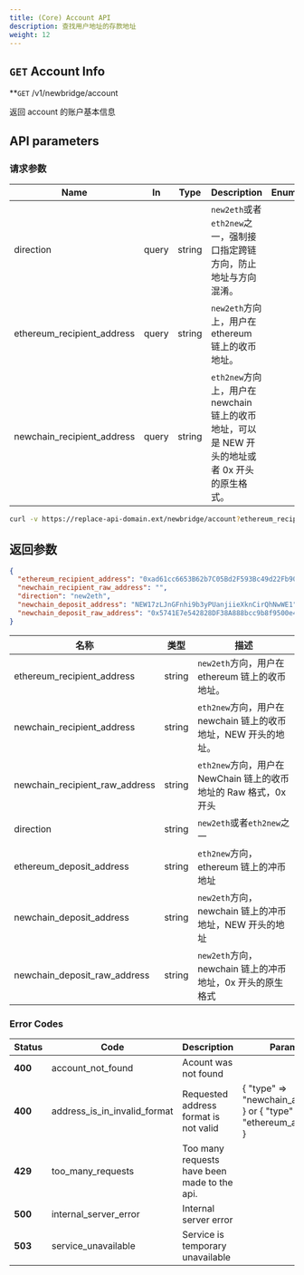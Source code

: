 ```yaml
---
title: (Core) Account API
description: 查找用户地址的存款地址
weight: 12
---
```


## `GET` Account Info

\*\*`GET` /v1/newbridge/account

返回 account 的账户基本信息

## API parameters

### 请求参数

| **Name**                   | **In** | **Type** | **Description**                                                                                | **Enum** | **Default** |
| -------------------------- | ------ | -------- | ---------------------------------------------------------------------------------------------- | -------- | ----------- |
| direction                  | query  | string   | `new2eth`或者`eth2new`之一，强制接口指定跨链方向，防止地址与方向混淆。                         |          |             |
| ethereum_recipient_address | query  | string   | `new2eth`方向上，用户在 ethereum 链上的收币地址。                                              |          |             |
| newchain_recipient_address | query  | string   | `eth2new`方向上，用户在 newchain 链上的收币地址，可以是 NEW 开头的地址或者 0x 开头的原生格式。 |          |             |

```bash
curl -v https://replace-api-domain.ext/newbridge/account?ethereum_recipient_address=0xad61cc6653B62b7C05Bd2F593Bc49d22Fb901A9c&direction=new2eth
```

## 返回参数

```json
{
  "ethereum_recipient_address": "0xad61cc6653B62b7C05Bd2F593Bc49d22Fb901A9c",
  "newchain_recipient_raw_address": "",
  "direction": "new2eth",
  "newchain_deposit_address": "NEW17zLJnGFnhi9b3yPUanjiieXknCirQhNwWE1",
  "newchain_deposit_raw_address": "0x5741E7e542828DF38A888bcc9b8f9500e4331420"
}
```

| 名称                           | 类型   | 描述                                                              |
| ------------------------------ | ------ | ----------------------------------------------------------------- |
| ethereum_recipient_address     | string | `new2eth`方向，用户在 ethereum 链上的收币地址。                   |
| newchain_recipient_address     | string | `eth2new`方向，用户在 newchain 链上的收币地址，NEW 开头的地址。   |
| newchain_recipient_raw_address | string | `eth2new`方向，用户在 NewChain 链上的收币地址的 Raw 格式，0x 开头 |
| direction                      | string | `new2eth`或者`eth2new`之一                                        |
| ethereum_deposit_address       | string | `eth2new`方向，ethereum 链上的冲币地址                            |
| newchain_deposit_address       | string | `new2eth`方向，newchain 链上的冲币地址，NEW 开头的地址            |
| newchain_deposit_raw_address   | string | `new2eth`方向， newchain 链上的冲币地址，0x 开头的原生格式        |

### Error Codes

| **Status** | **Code**                     | **Description**                              | **Params**                                                           |
| ---------- | ---------------------------- | -------------------------------------------- | -------------------------------------------------------------------- |
| **400**    | account_not_found            | Acount was not found                         |                                                                      |
| **400**    | address_is_in_invalid_format | Requested address format is not valid        | { "type" => "newchain_address" } or { "type" => "ethereum_address" } |
| **429**    | too_many_requests            | Too many requests have been made to the api. |                                                                      |
| **500**    | internal_server_error        | Internal server error                        |                                                                      |
| **503**    | service_unavailable          | Service is temporary unavailable             |                                                                      |
